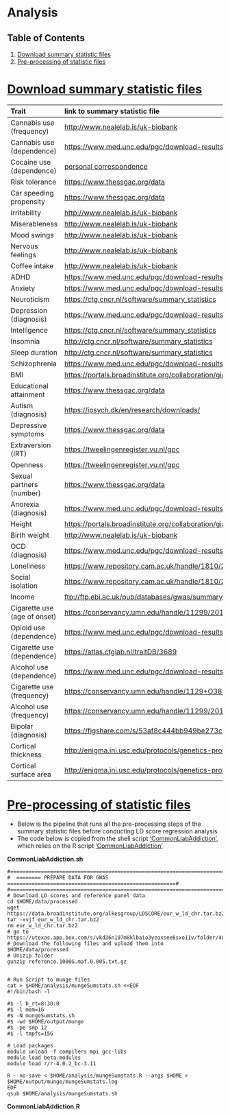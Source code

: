 Analysis
================

## Table of Contents

1.  [Download summary statistic files](#model)
2.  [Pre-processing of statistic files](#pre)

# [Download summary statistic files](#model)

| Trait                        | link to summary statistic file                                                                                                                                       | link to publication                                                      |
|:-----------------------------|:---------------------------------------------------------------------------------------------------------------------------------------------------------------------|:-------------------------------------------------------------------------|
| Cannabis use (frequency)     | <http://www.nealelab.is/uk-biobank>                                                                                                                                  | <http://www.nealelab.is/uk-biobank>                                      |
| Cannabis use (dependence)    | <https://www.med.unc.edu/pgc/download-results/sud>                                                                                                                   | <https://doi.org/10.1016/S2215-0366(20)30339-4>                          |
| Cocaine use (dependence)     | [personal correspondence](personal%20correspondence)                                                                                                                 | <https://doi.org/10.1016/j.pnpbp.2019.109667>                            |
| Risk tolerance               | <https://www.thessgac.org/data>                                                                                                                                      | <https://doi.org/10.1038/s41588-018-0309-3>                              |
| Car speeding propensity      | <https://www.thessgac.org/data>                                                                                                                                      | <https://doi.org/10.1038/s41588-018-0309-3>                              |
| Irritability                 | <http://www.nealelab.is/uk-biobank>                                                                                                                                  | <http://www.nealelab.is/uk-biobank>                                      |
| Miserableness                | <http://www.nealelab.is/uk-biobank>                                                                                                                                  | <http://www.nealelab.is/uk-biobank>                                      |
| Mood swings                  | <http://www.nealelab.is/uk-biobank>                                                                                                                                  | <http://www.nealelab.is/uk-biobank>                                      |
| Nervous feelings             | <http://www.nealelab.is/uk-biobank>                                                                                                                                  | <http://www.nealelab.is/uk-biobank>                                      |
| Coffee intake                | <http://www.nealelab.is/uk-biobank>                                                                                                                                  | <http://www.nealelab.is/uk-biobank>                                      |
| ADHD                         | <https://www.med.unc.edu/pgc/download-results/>                                                                                                                      | <https://doi.org/10.1038/s41588-018-0269-7>                              |
| Anxiety                      | <https://www.med.unc.edu/pgc/download-results/>                                                                                                                      | <https://doi.org/10.1038/mp.2015.197>                                    |
| Neuroticism                  | <https://ctg.cncr.nl/software/summary_statistics>                                                                                                                    | <https://doi.org/10.1038/s41588-018-0151-7>                              |
| Depression (diagnosis)       | <https://www.med.unc.edu/pgc/download-results/>                                                                                                                      | <https://doi.org/10.1038/s41588-018-0090-3>                              |
| Intelligence                 | <https://ctg.cncr.nl/software/summary_statistics>                                                                                                                    | <https://doi.org/10.1038/s41588-018-0152-6>                              |
| Insomnia                     | <http://ctg.cncr.nl/software/summary_statistics>                                                                                                                     | <https://doi.org/10.1038/ng.3888>                                        |
| Sleep duration               | <http://ctg.cncr.nl/software/summary_statistics>                                                                                                                     | <https://doi.org/10.1038/ng.3888>                                        |
| Schizophrenia                | <https://www.med.unc.edu/pgc/download-results/>                                                                                                                      | <https://doi.org/10.1101/2020.09.12.20192922>                            |
| BMI                          | <https://portals.broadinstitute.org/collaboration/giant/index.php/GIANT_consortium_data_files#GIANT_Consortium_2016_Exome_Array_Data_is_Available_Here_for_Download> | <https://doi.org/10.1093/hmg/ddy271>                                     |
| Educational attainment       | <https://www.thessgac.org/data>                                                                                                                                      | <https://doi.org/10.1038/s41588-018-0147-3>                              |
| Autism (diagnosis)           | <https://ipsych.dk/en/research/downloads/>                                                                                                                           | <https://doi.org/10.1038/s41588-019-0344-8>                              |
| Depressive symptoms          | <https://www.thessgac.org/data>                                                                                                                                      | <https://doi.org/10.1038/ng.3552>                                        |
| Extraversion (IRT)           | <https://tweelingenregister.vu.nl/gpc>                                                                                                                               | <https://doi.org/10.1007/s10519-014-9654-x>                              |
| Openness                     | <https://tweelingenregister.vu.nl/gpc>                                                                                                                               | <https://doi.org/10.1038/mp.2010.128>                                    |
| Sexual partners (number)     | <https://www.thessgac.org/data>                                                                                                                                      | <https://doi.org/10.1038/s41588-018-0309-3>                              |
| Anorexia (diagnosis)         | <https://www.med.unc.edu/pgc/download-results/>                                                                                                                      | <https://doi.org/10.1038/s41588-019-0439-2>                              |
| Height                       | <https://portals.broadinstitute.org/collaboration/giant/index.php/GIANT_consortium_data_files>                                                                       | <https://doi.org/10.1093/hmg/ddy271>                                     |
| Birth weight                 | <http://www.nealelab.is/uk-biobank>                                                                                                                                  | <http://www.nealelab.is/uk-biobank>                                      |
| OCD (diagnosis)              | <https://www.med.unc.edu/pgc/download-results/>                                                                                                                      | <https://doi.org/10.1038/mp.2017.154>                                    |
| Loneliness                   | <https://www.repository.cam.ac.uk/handle/1810/277812>                                                                                                                | [doi.org/10.17863/CAM.23511](doi.org/10.17863/CAM.23511)                 |
| Social isolation             | <https://www.repository.cam.ac.uk/handle/1810/277812>                                                                                                                | [doi.org/10.17863/CAM.23511](doi.org/10.17863/CAM.23511)                 |
| Income                       | <ftp://ftp.ebi.ac.uk/pub/databases/gwas/summary_statistics/HillWD_31844048_GCST009524>                                                                               | [doi.org/10.1038/s41467-019-13585-5](doi.org/10.1038/s41467-019-13585-5) |
| Cigarette use (age of onset) | <https://conservancy.umn.edu/handle/11299/201564>                                                                                                                    | <https://www.nature.com/articles/s41588-018-0307-5>                      |
| Opioid use (dependence)      | <https://www.med.unc.edu/pgc/download-results/sud>                                                                                                                   | [NA](NA)                                                                 |
| Cigarette use (dependence)   | <https://atlas.ctglab.nl/traitDB/3689>                                                                                                                               | <https://doi.org/10.1038/s41588-018-0248-z>                              |
| Alcohol use (dependence)     | <https://www.med.unc.edu/pgc/download-results/sud>                                                                                                                   | <https://doi.org/10.1038/s41593-018-0275-1>                              |
| Cigarette use (frequency)    | <https://conservancy.umn.edu/handle/1129+O38+N38+M3+C38>                                                                                                             | <https://www.nature.com/articles/s41588-018-0307-5>                      |
| Alcohol use (frequency)      | <https://conservancy.umn.edu/handle/11299/201564>                                                                                                                    | <https://www.nature.com/articles/s41588-018-0307-5>                      |
| Bipolar (diagnosis)          | <https://figshare.com/s/53af8c444bb949be273c>                                                                                                                        | <https://doi.org/10.1101/2020.09.17.20187054>                            |
| Cortical thickness           | <http://enigma.ini.usc.edu/protocols/genetics-protocols/>                                                                                                            | <https://doi.org/10.1126/science.aay6690>                                |
| Cortical surface area        | <http://enigma.ini.usc.edu/protocols/genetics-protocols/>                                                                                                            | <https://doi.org/10.1126/science.aay6690>                                |

# [Pre-processing of statistic files](#pre)

-   Below is the pipeline that runs all the pre-processing steps of the
    summary statistic files before conducting LD score regression
    analysis
-   The code below is copied from the shell script
    [‘CommonLiabAddiction’](https://github.com/TabeaSchoeler/TS2021_CommonLiabAddiction/blob/master/analysis/CommonLiabAddiction.sh),
    which relies on the R script
    [‘CommonLiabAddiction’](https://github.com/TabeaSchoeler/TS2021_CommonLiabAddiction/blob/master/analysis/CommonLiabAddiction.R)

**CommonLiabAddiction.sh**

    #========================================================================================#
    #  ======== PREPARE DATA FOR GWAS =======================================================#
    #========================================================================================#
    # Download LD scores and reference panel data
    cd $HOME/data/processed
    wget https://data.broadinstitute.org/alkesgroup/LDSCORE/eur_w_ld_chr.tar.bz2
    tar -xvjf eur_w_ld_chr.tar.bz2
    rm eur_w_ld_chr.tar.bz2
    # go to https://utexas.app.box.com/s/vkd36n197m8klbaio3yzoxsee6sxo11v/folder/48313001768
    # Download the following files and upload them into $HOME/data/processed
    # Unizip folder
    gunzip reference.1000G.maf.0.005.txt.gz


    # Run Script to munge files
    cat > $HOME/analysis/mungeSumstats.sh <<EOF
    #!/bin/bash -l

    #$ -l h_rt=8:30:0
    #$ -l mem=1G
    #$ -N mungeSumstats.sh
    #$ -wd $HOME/output/munge
    #$ -pe smp 12
    #$ -l tmpfs=15G

    # Load packages
    module unload -f compilers mpi gcc-libs
    module load beta-modules
    module load r/r-4.0.2_bc-3.11

    R --no-save < $HOME/analysis/mungeSumstats.R --args $HOME > $HOME/output/munge/mungeSumstats.log
    EOF
    qsub $HOME/analysis/mungeSumstats.sh

**CommonLiabAddiction.R**

